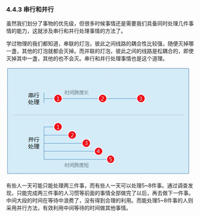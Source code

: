 ### 4.4.3 串行和并行

虽然我们划分了事物的优先级，但很多时候事情还是需要我们具备同时处理几件事情的能力，这就涉及串行和并行处理事情的方法了。

学过物理的我们都知道，串联的灯泡，彼此之间线路的耦合性比较强，随便灭掉哪一盏，其他的灯泡就都会灭掉。而并联的灯泡，彼此之间的线路是松耦合的，即使灭掉其中一盏，其他的也不会灭。串行和并行处理事情也是这个道理。

![](images/image02078.jpeg)

有些人一天可能只能处理两三件事，而有些人一天可以处理5~8件事。通过调查发现，只能完成两三件事的人习惯等前面的事情全部做完了以后，再去做下一件事。中间大段的时间在等待中浪费了，没有得到合理的利用。而能处理5~8件事的人则采用并行方法，有效利用中间等待的时间做其他事情。
